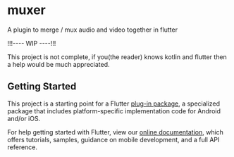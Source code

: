 # muxer

A plugin to merge / mux audio and video together in flutter

!!!---- WIP ----!!!

This project is not complete, if you(the reader) knows kotlin and flutter then a help would be much appreciated.

## Getting Started

This project is a starting point for a Flutter
[plug-in package](https://flutter.dev/developing-packages/),
a specialized package that includes platform-specific implementation code for
Android and/or iOS.

For help getting started with Flutter, view our
[online documentation](https://flutter.dev/docs), which offers tutorials,
samples, guidance on mobile development, and a full API reference.

